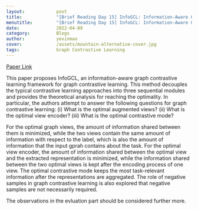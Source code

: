 ```yaml
---
layout:            post
title:             "[Brief Reading Day 15] InfoGCL: Information-Aware Graph Contrastive Learning"
menutitle:         "[Brief Reading Day 15] InfoGCL: Information-Aware Graph Contrastive Learning"
date:              2022-04-09
category:          Blogs
author:            yexinmao
cover:             /assets/mountain-alternative-cover.jpg
tags:              Graph Contrastive Learning
---
```


[Paper Link](https://arxiv.org/abs/2110.15438)

This paper proposes InfoGCL, an information-aware graph contrastive learning framework for graph contrastive learning. This method decouples the typical contrastive learning approaches into three sequential modules and provides the theoretical analysis for reaching the optimality. In particular, the authors attempt to answer the following questions for graph contrastive learning: (i) What is the optimal augmented views? (ii) What is the optimal view encoder? (iii) What is the optimal contrastive mode?

For the optimal graph views, the amount of information shared between them is minimized, while the two views contain the same amount of information with respect to the label, which is also the amount of information that the input gprah contains about the task. For the optimal view encoder, the amount of information shared between the optimal view and the extracted representation is minimized, while the information shared between the two optimal views is kept after the encoding process of one view. The optimal contrastive mode keeps the most task-relevant information after the representations are aggregated. The role of negative samples in graph contrastive learning is also explored that negative samples are not necessarily required.

The observations in the evluation part should be considered further more.


